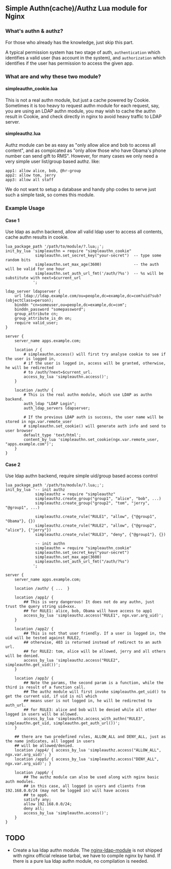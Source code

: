 ## Simple Authn(cache)/Authz Lua module for Nginx

### What's authn & authz?

For those who already has the knowledge, just skip this part.

A typical permission system has two stage of auth, `authentication` which identifies a valid user
(has account in the system), and `authorization` which identifies if the user has permission
to access the given app.

### What are and why these two module?

#### simpleauthn_cookie.lua

This is not a real authn module, but just a cache powered by Cookie. Sometimes it is too
heavy to request authn module for each request, say, you are using an LDAP authn module, you
may wish to cache the authn result in Cookie, and check directly in nginx to avoid heavy traffic
to LDAP server.

#### simpleauthz.lua

Authz module can be as easy as "only allow alice and bob to access all content", and as compicated
as "only allow those who have Obama's phone number can send gift to RMS". However, for many cases
we only need a very simple user list/group based authz. like:

    app1: allow alice, bob, @hr-group
    app2: allow tom, jerry
    app3: allow all staff

We do not want to setup a database and handy php codes to serve just such a simple task, so comes
this module.

### Example Usage

#### Case 1
Use ldap as authn backend, allow all valid ldap user to access all contents, cache authn results in cookie.

    lua_package_path '/path/to/module/?.lua;;';
    init_by_lua 'simpleauthn = require "simpleauthn_cookie"
                 simpleauthn.set_secret_key("your-secret")  -- type some random bits
                 simpleauthn.set_max_age(3600)              -- the auth will be valid for one hour
                 simpleauthn.set_auth_url_fmt('/auth/?%s')  -- %s will be substitute with next=$current_url
                ';

    ldap_server ldapserver {
        url ldap://ldap.example.com/ou=people,dc=example,dc=com?uid?sub?(objectClass=person);
        binddn "cn=someuser,ou=people,dc=example,dc=com";
        binddn_password "somepassword";
        group_attribute cn;
        group_attribute_is_dn on;
        require valid_user;
    }

    server {
        server_name apps.example.com;

        location / {
            # simpleauthn.access() will first try analyse cookie to see if the user is logged in,
            # if the user is logged in, access will be granted, otherwise, he will be redirected
            # to /auth/?next=$current_url.
            access_by_lua 'simpleauthn.access()';
        }

        location /auth/ {
            # This is the real authn module, which use LDAP as authn backend.
            auth_ldap "LDAP Login";
            auth_ldap_servers ldapserver; 

            # If the previous LDAP auth is success, the user name will be stored in ngx.var.remote_user
            # simpleauthn.set_cookie() will generate auth info and send to user browser
            default_type 'text/html';
            content_by_lua 'simpleauthn.set_cookie(ngx.var.remote_user, "apps.example.com")';
        }
    }

#### Case 2
Use ldap authn backend, require simple uid/group based access control

    lua_package_path '/path/to/module/?.lua;;';
    init_by_lua '-- init authz
                 simpleauthz = require "simpleauthz"
                 simpleauthz.create_group("group1", "alice", "bob", ...)
                 simpleauthz.create_group("group2", "tom", "jerry", "@group1", ...)

                 simpleauthz.create_rule("RULE1", "allow", {"@group1", "Obama"}, {})
                 simpleauthz.create_rule("RULE2", "allow", {"@group2", "alice"}, {"jerry"})
                 simpleauthz.create_rule("RULE3", "deny", {"@group1"}, {})

                 -- init authn
                 simpleauthn = require "simpleauthn_cookie"
                 simpleauthn.set_secret_key("your-secret")
                 simpleauthn.set_max_age(3600)
                 simpleauthn.set_auth_url_fmt("/auth/?%s")
                ';

    server {
        server_name apps.example.com;

        location /auth/ { ...  }

        location /app1/ {
            ## This is very dangerous! It does not do any authn, just trust the query string uid=xxx.
            ## for RULE1: alice, bob, Obama will have access to app1
            access_by_lua 'simpleauthz.access("RULE1", ngx.var.arg_uid)';
        }

        location /app2/ {
            ## This is not that user friendly. If a user is logged in, the uid will be tested against RULE2,
            ## otherwise, 403 is returned instead of redirect to an auth url.
            ## for RULE2: tom, alice will be allowed, jerry and all others will be denied.
            access_by_lua 'simpleauthz.access("RULE2", simpleauthn.get_uid())';
        }

        location /app3/ {
            ## Note the params, the second param is a function, while the third is result of a function call.
            ## The authz module will first invoke simpleauthn.get_uid() to get the current uid, if uid is nil which
            ## means user is not logged in, he will be redirected to auth_url.
            ## for RULE3: alice and bob will be denied while all other logged in users will be allowed.
            access_by_lua 'simpleauthz.access_with_authn("RULE3", simpleauthn.get_uid, simpleauthn.get_auth_url())';
        }

        ## there are two predefined rules, ALLOW_ALL and DENY_ALL, just as the name indicates, all logged in users
        ## will be allowed/denied.
        location /app4/ { access_by_lua 'simpleauthz.access("ALLOW_ALL", ngx.var.arg_uid)'; }
        location /app5/ { access_by_lua 'simpleauthz.access("DENY_ALL", ngx.var.arg_uid)'; }

        location /app6/ {
            ## The authz module can also be used along with nginx basic auth modules.
            ## in this case, all logged in users and clients from 192.168.0.0/24 (may not be logged in) will have access
            ## to app6.
            satisfy any;
            allow 192.168.0.0/24;
            deny all;
            access_by_lua 'simpleauthn.access()';
        }
    }

## TODO

* Create a lua ldap authn module. The [nginx-ldap-module](https://github.com/kvspb/nginx-auth-ldap) is not shipped with nginx
  official release tarbal, we have to compile nginx by hand. If there is a pure lua ldap authn module, no compilation is needed.

